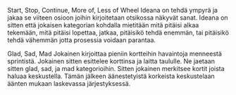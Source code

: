 Start, Stop, Continue, More of, Less of Wheel
Ideana on tehdä ympyrä ja jakaa se viiteen osioon joihin kirjoitetaan otsikossa näkyvät sanat. Ideana on sitten että jokaisen kategorian kohdalla mietitään mitä pitäisi alkaa tekemään, mitä pitäisi lopettaa, jatkaa, pitäisikö tehdä enemmän, tai pitäisikö tehdä vähemmän jotta prosessia voidaan parantaa.

Glad, Sad, Mad
Jokainen kirjoittaa pieniin kortteihin havaintoja menneestä sprintistä. Jokainen sitten esittelee korttinsa ja laitta taululle. Ne jaetaan sitten glad, sad, ja mad kategorioihin. Sitten jokainen merkitsee kortit joista haluaa keskustella. Tämän jälkeen äänestetyistä korkeista keskustelaan äänten mukaan laskevassa järjestyksessä.
